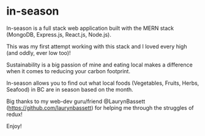 # in-season

In-season is a full stack web application built with the MERN stack (MongoDB, Express.js, React.js, Node.js). 

This was my first attempt working with this stack and I loved every high (and oddly, ever low too)!

Sustainability is a big passion of mine and eating local makes a difference when it comes to reducing your carbon footprint.

In-season allows you to find out what local foods (Vegetables, Fruits, Herbs, Seafood) in BC are in season based on the month. 

Big thanks to my web-dev guru/friend @LaurynBassett (https://github.com/laurynbassett) for helping me through the struggles of redux!

Enjoy!




